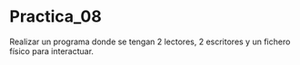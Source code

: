 # Practica_08
Realizar un programa donde se tengan 2 lectores, 2 escritores y un fichero físico para interactuar.
